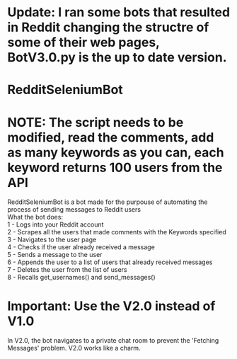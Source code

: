 # Update: I ran some bots that resulted in Reddit changing the structre of some of their web pages, BotV3.0.py is the up to date version.

# RedditSeleniumBot
# NOTE: The script needs to be modified, read the comments, add as many keywords as you can, each keyword returns 100 users from the API
RedditSeleniumBot is a bot made for the purpouse of automating the process of sending messages to Reddit users<br/>
What the bot does:<br/>
1 - Logs into your Reddit account<br/>
2 - Scrapes all the users that made comments with the Keywords specified<br/>
3 - Navigates to the user page<br/>
4 - Checks if the user already received a message<br/>
5 - Sends a message to the user<br/>
6 - Appends the user to a list of users that already received messages<br/>
7 - Deletes the user from the list of users<br/>
8 - Recalls get_usernames() and send_messages()<br/>

# Important: Use the V2.0 instead of V1.0
In V2.0, the bot navigates to a private chat room to prevent the 'Fetching Messages' problem. V2.0 works like a charm.
